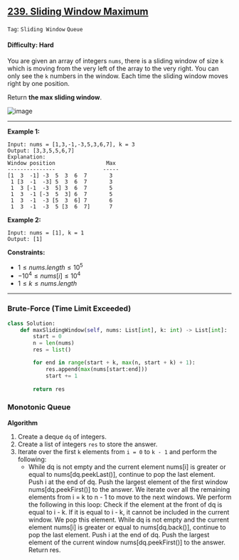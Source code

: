 ## [239. Sliding Window Maximum](https://leetcode.com/problems/sliding-window-maximum/)

```Tag```: ```Sliding Window``` ```Queue```

#### Difficulty: Hard

You are given an array of integers ```nums```, there is a sliding window of size ```k``` which is moving from the very left of the array to the very right. You can only see the ```k``` numbers in the window. Each time the sliding window moves right by one position.

Return __the max sliding window__.

![image](https://github.com/quananhle/Python/assets/35042430/db529708-b29f-48a2-afc1-54a017f46efd)

---
 
__Example 1:__
```
Input: nums = [1,3,-1,-3,5,3,6,7], k = 3
Output: [3,3,5,5,6,7]
Explanation: 
Window position                Max
---------------               -----
[1  3  -1] -3  5  3  6  7       3
 1 [3  -1  -3] 5  3  6  7       3
 1  3 [-1  -3  5] 3  6  7       5
 1  3  -1 [-3  5  3] 6  7       5
 1  3  -1  -3 [5  3  6] 7       6
 1  3  -1  -3  5 [3  6  7]      7
```

__Example 2:__
```
Input: nums = [1], k = 1
Output: [1]
```

__Constraints:__

- $1 \le nums.length \le 10^{5}$
- $-10^{4} \le nums[i] \le 10^{4}$
- $1 \le k \le nums.length$

---

### Brute-Force (Time Limit Exceeded)

```Python
class Solution:
    def maxSlidingWindow(self, nums: List[int], k: int) -> List[int]:
        start = 0
        n = len(nums)
        res = list()

        for end in range(start + k, max(n, start + k) + 1):
            res.append(max(nums[start:end]))
            start += 1
        
        return res
```

### Monotonic Queue

__Algorithm__

1. Create a deque ```dq``` of integers.
2. Create a list of integers ```res``` to store the answer.
3. Iterate over the first ```k``` elements from ```i = 0``` to ```k - 1``` and perform the following:
    - While dq is not empty and the current element nums[i] is greater or equal to nums[dq.peekLast()], continue to pop the last element.
Push i at the end of dq.
Push the largest element of the first window nums[dq.peekFirst()] to the answer.
We iterate over all the remaining elements from i = k to n - 1 to move to the next windows. We perform the following in this loop:
Check if the element at the front of dq is equal to i - k. If it is equal to i - k, it cannot be included in the current window. We pop this element.
While dq is not empty and the current element nums[i] is greater or equal to nums[dq.back()], continue to pop the last element.
Push i at the end of dq.
Push the largest element of the current window nums[dq.peekFirst()] to the answer.
Return res.

```Python

```
